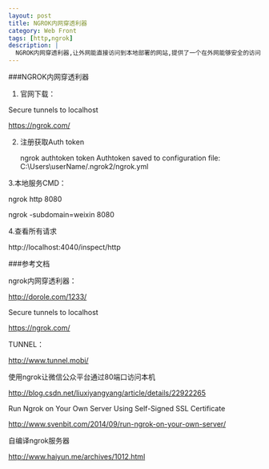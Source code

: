 ```yaml
---
layout: post
title: NGROK内网穿透利器
category: Web Front
tags: [http,ngrok]
description: |
  NGROK内网穿透利器,让外网能直接访问到本地部署的网站,提供了一个在外网能够安全的访问内网Web主机，还能捕获所有请求的http内容，方便调试，甚至还支持tcp层端口映射，不局限于某一特定的服务。支持Mac OS X，Linux，Windows平台。
---
```


###NGROK内网穿透利器

1. 官网下载：

Secure tunnels to localhost

<https://ngrok.com/>

2. 注册获取Auth token

    ngrok authtoken  token
    Authtoken saved to configuration file: C:\Users\userName/.ngrok2/ngrok.yml

3.本地服务CMD：

ngrok http 8080

ngrok -subdomain=weixin 8080

4.查看所有请求

http://localhost:4040/inspect/http


###参考文档

ngrok内网穿透利器：

<http://dorole.com/1233/>

Secure tunnels to localhost

<https://ngrok.com/>

TUNNEL：

<http://www.tunnel.mobi/>

使用ngrok让微信公众平台通过80端口访问本机

<http://blog.csdn.net/liuxiyangyang/article/details/22922265>


Run Ngrok on Your Own Server Using Self-Signed SSL Certificate

<http://www.svenbit.com/2014/09/run-ngrok-on-your-own-server/>

自编译ngrok服务器

<http://www.haiyun.me/archives/1012.html>


